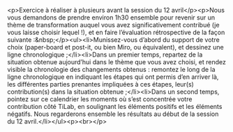 &lt;p&gt;Exercice à réaliser à plusieurs avant la session du 12 avril&lt;&#x2F;p&gt;&lt;p&gt;Nous vous demandons de prendre environ 1h30 ensemble pour revenir sur un thème de transformation auquel vous avez significativement contribué (je vous laisse choisir lequel !), et en faire l’évaluation rétrospective de la façon suivante :&amp;nbsp;&lt;&#x2F;p&gt;&lt;ul&gt;&lt;li&gt;Munissez-vous d’abord du support de votre choix (paper-board et post-it, ou bien Miro, ou équivalent), et dessinez une ligne chronologique ;&lt;&#x2F;li&gt;&lt;li&gt;Dans un premier temps, repartez de la situation obtenue aujourd’hui dans le thème que vous avez choisi, et rendez visible la chronologie des changements obtenus : remontez le long de la ligne chronologique en indiquant les étapes qui ont permis d’en arriver là, les différentes parties prenantes impliquées à ces étapes, leur(s) contribution(s) dans la situation obtenue ;&lt;&#x2F;li&gt;&lt;li&gt;Dans un second temps, pointez sur ce calendrier les moments où s’est concentrée votre contribution côté TiLab, en soulignant les éléments positifs et les éléments négatifs. Nous regarderons ensemble les résultats au début de la session du 12 avril.&lt;&#x2F;li&gt;&lt;&#x2F;ul&gt;&lt;p&gt;&lt;br&gt;&lt;&#x2F;p&gt;